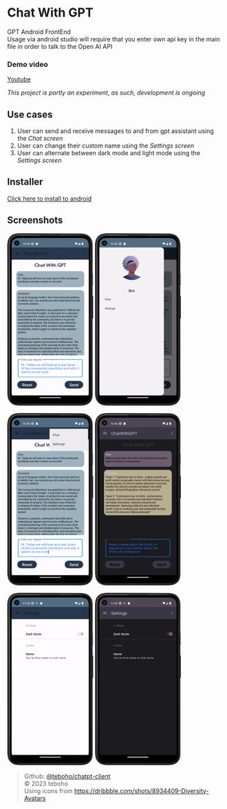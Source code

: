 # Chat With GPT
GPT Android FrontEnd  
Usage via android studio will require that you enter own api key in the main file in order to talk to the Open AI API

### Demo video
[Youtube](https://youtu.be/WwaIEmMKMyM)

*This project is partly an experiment, as such, development is ongoing*

## Use cases  

1. User can send and receive messages to and from gpt assistant using the *Chat screen*
2. User can change their custom name using the *Settings screen*
3. User can alternate between dark mode and light mode using the *Settings screen*

## Installer
[Click here to install to android](https://github.com/teboho/chatgpt-client/releases)

## Screenshots

<img src="Screenshot_20230602_224035.png" width="200" height="400" alt="Screenshot1" /> <img src="Screenshot_20230602_224044.png" width="200" height="400" alt="Screenshot2" />  

<img src="Screenshot_20230602_224056.png" width="200" height="400" alt="Screenshot3" /> <img src="Screenshot_20230602_224312.png" width="200" height="400" alt="Screenshot4" />  

<img src="Screenshot_20230604_230415.png" width="200" height="400" alt="Screenshot3" /> <img src="Screenshot_20230604_230514.png" width="200" height="400" alt="Screenshot4" />  



> Github: [@teboho/chatpt-client](https://github.com/teboho/chatgpt-client)  
> &copy; 2023 teboho  
> Using icons from https://dribbble.com/shots/8934409-Diversity-Avatars  
